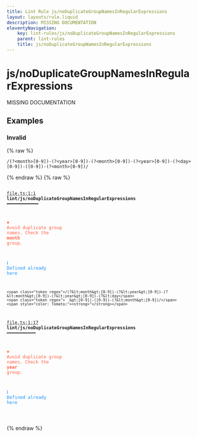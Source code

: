 ```yaml
---
title: Lint Rule js/noDuplicateGroupNamesInRegularExpressions
layout: layouts/rule.liquid
description: MISSING DOCUMENTATION
eleventyNavigation:
	key: lint-rules/js/noDuplicateGroupNamesInRegularExpressions
	parent: lint-rules
	title: js/noDuplicateGroupNamesInRegularExpressions
---
```


# js/noDuplicateGroupNamesInRegularExpressions

MISSING DOCUMENTATION

<!-- EVERYTHING BELOW IS AUTOGENERATED. SEE SCRIPTS FOLDER FOR UPDATE SCRIPTS hash(44a73039745a2bc55cce7007ca6acebdef363eb5) -->

## Examples
### Invalid
{% raw %}<pre class="language-text"><code class="language-text"><span class="token regex">/(?&lt;month&gt;[0-9])-(?&lt;year&gt;[0-9])-(?&lt;month&gt;[0-9])-(?&lt;year&gt;[0-9])-(?&lt;day&gt;[0-9])-([0-9])-(?&lt;month&gt;[0-9])/</span></code></pre>{% endraw %}
{% raw %}<pre class="language-text"><code class="language-text">
 <span style="text-decoration-style: dashed; text-decoration-line: underline;">file.ts:1:1</span> <strong>lint/js/noDuplicateGroupNamesInRegularExpressions</strong> ━━━━━━━━━━━━

  <strong><span style="color: Tomato;">✖ </span></strong><span style="color: Tomato;">Avoid duplicate group names. Check the </span><span style="color: Tomato;"><strong>month</strong></span><span style="color: Tomato;"> group.</span>

  <strong><span style="color: DodgerBlue;">ℹ </span></strong><span style="color: DodgerBlue;">Defined already here</span>

    <span class="token regex">/(?&lt;month&gt;[0-9])-(?&lt;year&gt;[0-9])-(?&lt;month&gt;[0-9])-(?&lt;year&gt;[0-9])-(?&lt;day</span>
    <span class="token regex">  &gt;[0-9])-([0-9])-(?&lt;month&gt;[0-9])/</span>
    <span style="color: Tomato;"><strong>^</strong></span>

 <span style="text-decoration-style: dashed; text-decoration-line: underline;">file.ts:1:17</span> <strong>lint/js/noDuplicateGroupNamesInRegularExpressions</strong> ━━━━━━━━━━━

  <strong><span style="color: Tomato;">✖ </span></strong><span style="color: Tomato;">Avoid duplicate group names. Check the </span><span style="color: Tomato;"><strong>year</strong></span><span style="color: Tomato;"> group.</span>

  <strong><span style="color: DodgerBlue;">ℹ </span></strong><span style="color: DodgerBlue;">Defined already here</span>

</code></pre>{% endraw %}

